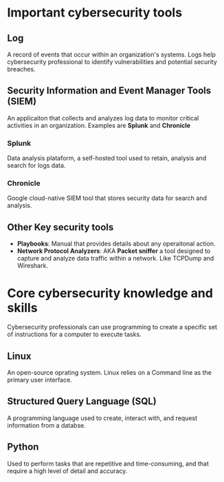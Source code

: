 # Important cybersecurity tools

## Log

A record of events that occur within an organization's systems. Logs help cybersecurity professional to identify vulnerabilities and potential security breaches.

## Security Information and Event Manager Tools (**SIEM**)

An applicaiton that collects and analyzes log data to monitor critical activities in an organization. Examples are **Splunk** and **Chronicle**

### Splunk

Data analysis plataform, a self-hosted tool used to retain, analysis and search for logs data.

### Chronicle

Google cloud-native SIEM tool that stores security data for search and analysis.

## Other Key security tools

- **Playbooks**: Manual that provides details about any operaitonal action.
- **Network Protocol Analyzers**: AKA **Packet sniffer** a tool designed to capture and analyze data traffic within a network. Like TCPDump and Wireshark.

# Core cybersecurity knowledge and skills

Cybersecurity professionals can use programming to create a specific set of instructions for a computer to execute tasks.

## Linux

An open-source oprating system. Linux relies on a Command line as the primary user interface.

## Structured Query Language (SQL)

A programming language used to create, interact with, and request information from a databse.

## Python

Used to perform tasks that are repetitive and time-consuming, and that require a high level of detail and accuracy.
